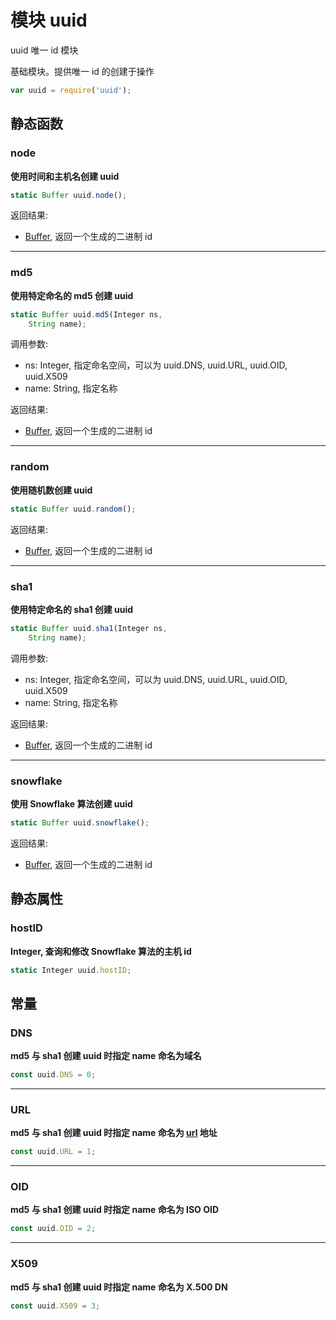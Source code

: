 # 模块 uuid
uuid 唯一 id 模块

基础模块。提供唯一 id 的创建于操作

```JavaScript
var uuid = require('uuid');
```

## 静态函数
        
### node
**使用时间和主机名创建 uuid**

```JavaScript
static Buffer uuid.node();
```

返回结果:
* [Buffer](../../object/ifs/Buffer.md), 返回一个生成的二进制 id

--------------------------
### md5
**使用特定命名的 md5 创建 uuid**

```JavaScript
static Buffer uuid.md5(Integer ns,
    String name);
```

调用参数:
* ns: Integer, 指定命名空间，可以为 uuid.DNS, uuid.URL, uuid.OID, uuid.X509
* name: String, 指定名称

返回结果:
* [Buffer](../../object/ifs/Buffer.md), 返回一个生成的二进制 id

--------------------------
### random
**使用随机数创建 uuid**

```JavaScript
static Buffer uuid.random();
```

返回结果:
* [Buffer](../../object/ifs/Buffer.md), 返回一个生成的二进制 id

--------------------------
### sha1
**使用特定命名的 sha1 创建 uuid**

```JavaScript
static Buffer uuid.sha1(Integer ns,
    String name);
```

调用参数:
* ns: Integer, 指定命名空间，可以为 uuid.DNS, uuid.URL, uuid.OID, uuid.X509
* name: String, 指定名称

返回结果:
* [Buffer](../../object/ifs/Buffer.md), 返回一个生成的二进制 id

--------------------------
### snowflake
**使用 Snowflake 算法创建 uuid**

```JavaScript
static Buffer uuid.snowflake();
```

返回结果:
* [Buffer](../../object/ifs/Buffer.md), 返回一个生成的二进制 id

## 静态属性
        
### hostID
**Integer, 查询和修改 Snowflake 算法的主机 id**

```JavaScript
static Integer uuid.hostID;
```

## 常量
        
### DNS
**md5 与 sha1 创建 uuid 时指定 name 命名为域名**

```JavaScript
const uuid.DNS = 0;
```

--------------------------
### URL
**md5 与 sha1 创建 uuid 时指定 name 命名为 [url](url.md) 地址**

```JavaScript
const uuid.URL = 1;
```

--------------------------
### OID
**md5 与 sha1 创建 uuid 时指定 name 命名为 ISO OID**

```JavaScript
const uuid.OID = 2;
```

--------------------------
### X509
**md5 与 sha1 创建 uuid 时指定 name 命名为 X.500 DN**

```JavaScript
const uuid.X509 = 3;
```

